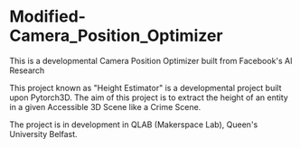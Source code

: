 # Modified-Camera_Position_Optimizer
This is a developmental Camera Position Optimizer built from Facebook's AI Research

This project known as "Height Estimator" is a developmental project built upon Pytorch3D. The aim of this project is to extract the height of an entity in a given Accessible 3D Scene like a Crime Scene. 

The project is in development in QLAB (Makerspace Lab), Queen's University Belfast.

